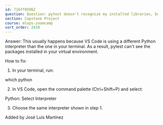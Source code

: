 ```yaml
---
id: 716ff05962
question: Question: pytest doesn't recognize my installed libraries, but the script works in the terminal. Why?
section: Capstone Project
course: mlops-zoomcamp
sort_order: 2410
---
```


Answer: This usually happens because VS Code is using a different Python interpreter than the one in your terminal. As a result, pytest can't see the packages installed in your virtual environment.

How to fix:

1. In your terminal, run:

which python

2. In VS Code, open the command palette (Ctrl+Shift+P) and select:

Python: Select Interpreter

3. Choose the same interpreter shown in step 1.

Added by José Luis Martínez

